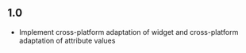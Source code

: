 ## 1.0

* Implement cross-platform adaptation of widget and cross-platform adaptation of attribute values
